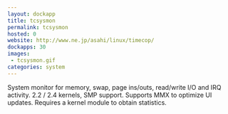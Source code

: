```yaml
---
layout: dockapp
title: tcsysmon
permalink: tcsysmon
hosted: 0
website: http://www.ne.jp/asahi/linux/timecop/
dockapps: 30
images:
 - tcsysmon.gif
categories: system
---
```

System monitor for memory, swap, page ins/outs, read/write I/O and IRQ activity.
2.2 / 2.4 kernels, SMP support. Supports MMX to optimize UI updates. Requires a
kernel module to obtain statistics.
